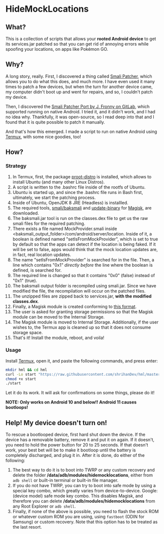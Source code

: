 # HideMockLocations

## What?
This is a collection of scripts that allows your **rooted Android device** to get its services.jar patched so that you can get rid of annoying errors while spoofing your locations, on apps like Pokémon GO.

## Why?
A long story, really. First, I discovered a thing called [Smali Patcher](https://forum.xda-developers.com/t/module-smali-patcher-7-3.3680053), which allows you to do what this does, and much more. I have even used it many times to patch a few devices, but when the turn for another device came, my computer didn't boot up and went for repairs, and so, I couldn't patch my device.

Then, I discovered the [Smali Patcher Port by J. Fronny on GitLab](https://gitlab.com/JFronny/smalipatcher), which supported running on native Android. I tried it, and it didn't work, and I had no idea why. Thankfully, it was open-source, so I read deep into that and I found that it is quite possible to patch it manually.

And that's how this emerged. I made a script to run on native Android using [Termux](https://f-droid.org/packages/com.termux), with some nice goodies, too!

## How?
### Strategy
1. In Termux, first, the package [proot-distro](https://github.com/termux/proot-distro) is installed, which allows to install Ubuntu (and many other Linux Distros).
2. A script is written to the .bashrc file inside of the rootfs of Ubuntu.
3. Ubuntu is started up, and since the .bashrc file runs in Bash first, ultimately, we start the patching process.
4. Inside of Ubuntu, OpenJDK 8 JRE (Headless) is installled.
5. The required tools, [smali/baksmali](https://github.com/JesusFreke/smali) and [update-binary](https://github.com/topjohnwu/Magisk/blob/master/scripts/module_installer.sh) for [Magisk](https://github.com/topjohnwu/Magisk), are downloaded.
6. The baksmali.jar tool is run on the classes.dex file to get us the raw smali files for the required patching.
7. There exists a file named MockProvider.smali inside <baksmali_output_folder>/com/android/server/location. Inside of it, a boolean is defined named "setIsFromMockProvider", which is set to true by default so that the apps can detect if the location is being faked. If it will be set to false, apps would think that the mock location updates are, in fact, real location updates.
8. The name "setIsFromMockProvider" is searched for in the file. Then, a line which contains "0x1" _directly before_ the line where the boolean is defined, is searched for.
9. The required line is changed so that it contains "0x0" (false) instead of "0x1" (true).
10. The baksmali output folder is recompiled using smali.jar. Since we have modified the file, the recompilation will occur on the patched files.
11. The unzipped files are zipped back to services.jar, **with the modified classes.dex**.
12. Finally, a Magisk module is created conforming to [this format](https://topjohnwu.github.io/Magisk/guides.html).
13. The user is asked for granting storage permissions so that the Magisk module can be moved to the Internal Storage.
14. The Magisk module is moved to Internal Storage. Additionally, if the user wishes to, the Termux app is cleaned up so that it does not consume storage space.
15. That's it! Install the module, reboot, and voila!

### Usage
Install [Termux](https://f-droid.org/packages/com.termux), open it, and paste the following commands, and press enter:

```sh
mkdir hml && cd hml
curl -Lo start "https://raw.githubusercontent.com/shrihanDev/hml/master/start.sh"
chmod +x start
./start
```
Let it do its work. It will ask for confirmations on some things, please do it!

**NOTE: Only works on Android 10 and below!! Android 11 causes bootloops!**

## Help! My device doesn't turn on!
To rescue a bootlooped device, first hard shut down the device. If the device has a removable battery, remove it and put it on again. If it doesn't, you need to hold the power button for 20 to 25 seconds. If that doesn't work, your best bet will be to make it bootloop until the battery is completely discharged, and plug it in. After it is done, do either of the following:
1. The best way to do it is to boot into TWRP or any custom recovery and delete the folder **/data/adb/modules/hidemocklocations**, either from `adb shell` or built-in terminal or built-in file manager.
2. If you do not have TWRP, you can try to boot into safe mode by using a special key combo, which greatly varies from device-to-device. Google: (device model) safe mode key combo. This disables Magisk, and therefore you can delete **/data/adb/modules/hidemocklocations** from any Root Explorer or `adb shell`.
3. Finally, if none of the above is possible, you need to flash the stock ROM or whatever custom ROM you are using, using `fastboot` (ODIN for Samsung) or custom recovery. Note that this option has to be treated as the last resort.